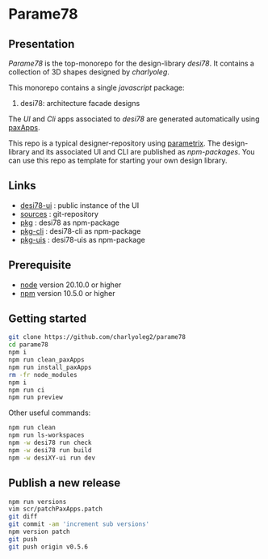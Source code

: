 Parame78
========


Presentation
------------

*Parame78* is the top-monorepo for the design-library *desi78*. It contains a collection of 3D shapes designed by *charlyoleg*.

This monorepo contains a single *javascript* package:

1. desi78: architecture facade designs

The *UI* and *Cli* apps associated to *desi78* are generated automatically using [paxApps](https://github.com/charlyoleg2/parame_paxApps).

This repo is a typical designer-repository using [parametrix](https://charlyoleg2.github.io/parametrix/).
The design-library and its associated UI and CLI are published as *npm-packages*.
You can use this repo as template for starting your own design library.


Links
-----

- [desi78-ui](https://charlyoleg2.github.io/parame78/) : public instance of the UI
- [sources](https://github.com/charlyoleg2/parame78) : git-repository
- [pkg](https://www.npmjs.com/package/desi78) : desi78 as npm-package
- [pkg-cli](https://www.npmjs.com/package/desi78-cli) : desi78-cli as npm-package
- [pkg-uis](https://www.npmjs.com/package/desi78-uis) : desi78-uis as npm-package


Prerequisite
------------

- [node](https://nodejs.org) version 20.10.0 or higher
- [npm](https://docs.npmjs.com/cli/v7/commands/npm) version 10.5.0 or higher


Getting started
---------------

```bash
git clone https://github.com/charlyoleg2/parame78
cd parame78
npm i
npm run clean_paxApps
npm run install_paxApps
rm -fr node_modules
npm i
npm run ci
npm run preview
```

Other useful commands:
```bash
npm run clean
npm run ls-workspaces
npm -w desi78 run check
npm -w desi78 run build
npm -w desiXY-ui run dev
```

Publish a new release
---------------------

```bash
npm run versions
vim scr/patchPaxApps.patch
git diff
git commit -am 'increment sub versions'
npm version patch
git push
git push origin v0.5.6
```
